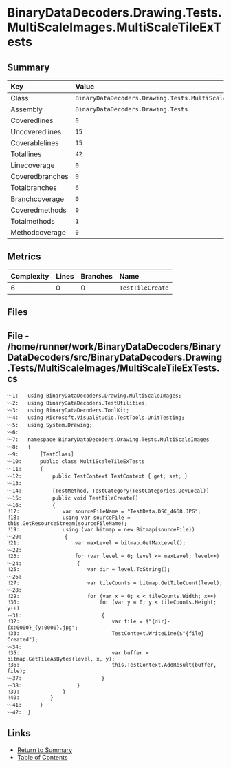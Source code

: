 ﻿# BinaryDataDecoders.Drawing.Tests.MultiScaleImages.MultiScaleTileExTests

## Summary

| Key             | Value                                                                     |
| :-------------- | :------------------------------------------------------------------------ |
| Class           | `BinaryDataDecoders.Drawing.Tests.MultiScaleImages.MultiScaleTileExTests` |
| Assembly        | `BinaryDataDecoders.Drawing.Tests`                                        |
| Coveredlines    | `0`                                                                       |
| Uncoveredlines  | `15`                                                                      |
| Coverablelines  | `15`                                                                      |
| Totallines      | `42`                                                                      |
| Linecoverage    | `0`                                                                       |
| Coveredbranches | `0`                                                                       |
| Totalbranches   | `6`                                                                       |
| Branchcoverage  | `0`                                                                       |
| Coveredmethods  | `0`                                                                       |
| Totalmethods    | `1`                                                                       |
| Methodcoverage  | `0`                                                                       |

## Metrics

| Complexity | Lines | Branches | Name             |
| :--------- | :---- | :------- | :--------------- |
| 6          | 0     | 0        | `TestTileCreate` |

## Files

## File - /home/runner/work/BinaryDataDecoders/BinaryDataDecoders/src/BinaryDataDecoders.Drawing.Tests/MultiScaleImages/MultiScaleTileExTests.cs

```CSharp
〰1:   using BinaryDataDecoders.Drawing.MultiScaleImages;
〰2:   using BinaryDataDecoders.TestUtilities;
〰3:   using BinaryDataDecoders.ToolKit;
〰4:   using Microsoft.VisualStudio.TestTools.UnitTesting;
〰5:   using System.Drawing;
〰6:   
〰7:   namespace BinaryDataDecoders.Drawing.Tests.MultiScaleImages
〰8:   {
〰9:       [TestClass]
〰10:      public class MultiScaleTileExTests
〰11:      {
〰12:          public TestContext TestContext { get; set; }
〰13:  
〰14:          [TestMethod, TestCategory(TestCategories.DevLocal)]
〰15:          public void TestTileCreate()
〰16:          {
‼17:              var sourceFileName = "TestData.DSC_4668.JPG";
‼18:              using var sourceFile = this.GetResourceStream(sourceFileName);
‼19:              using (var bitmap = new Bitmap(sourceFile))
〰20:              {
‼21:                  var maxLevel = bitmap.GetMaxLevel();
〰22:  
‼23:                  for (var level = 0; level <= maxLevel; level++)
〰24:                  {
‼25:                      var dir = level.ToString();
〰26:  
‼27:                      var tileCounts = bitmap.GetTileCount(level);
〰28:  
‼29:                      for (var x = 0; x < tileCounts.Width; x++)
‼30:                          for (var y = 0; y < tileCounts.Height; y++)
〰31:                          {
‼32:                              var file = $"{dir}-{x:0000}_{y:0000}.jpg";
‼33:                              TestContext.WriteLine($"{file} Created");
〰34:  
‼35:                              var buffer = bitmap.GetTileAsBytes(level, x, y);
‼36:                              this.TestContext.AddResult(buffer, file);
〰37:                          }
〰38:                  }
‼39:              }
‼40:          }
〰41:      }
〰42:  }
```

## Links

* [Return to Summary](Summary.md)
* [Table of Contents](../TOC.md)

